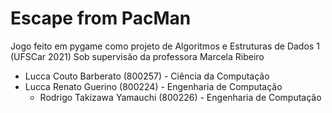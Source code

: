 # Escape from PacMan

Jogo feito em pygame como projeto de Algoritmos e Estruturas de Dados 1 (UFSCar 2021)
Sob supervisão da professora Marcela Ribeiro

  - Lucca Couto Barberato (800257) - Ciência da Computação
  - Lucca Renato Guerino (800224) - Engenharia de Computação
	- Rodrigo Takizawa Yamauchi (800226) - Engenharia de Computação
